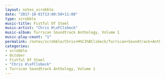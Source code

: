 ```yaml
---
layout: notes_scrobble
date: "2017-10-01T13:00:50+11:00"
type: scrobble
music-title: Fistful Of Steel
music-artist: "Chris H\xFClsbeck"
music-album: Turrican Soundtrack Anthology, Volume 1
music-play-count: "1"
permalink: /notes/scrobble/Chris+H%C3%BClsbeck/Turrican+Soundtrack+Anthology%2C+Volume+1/392fac9780d845d4363a8c679b61af777a8ce5cd.html
categories:
- scrobble
- October
- Fistful Of Steel
- "Chris H\xFClsbeck"
- Turrican Soundtrack Anthology, Volume 1
---
```

